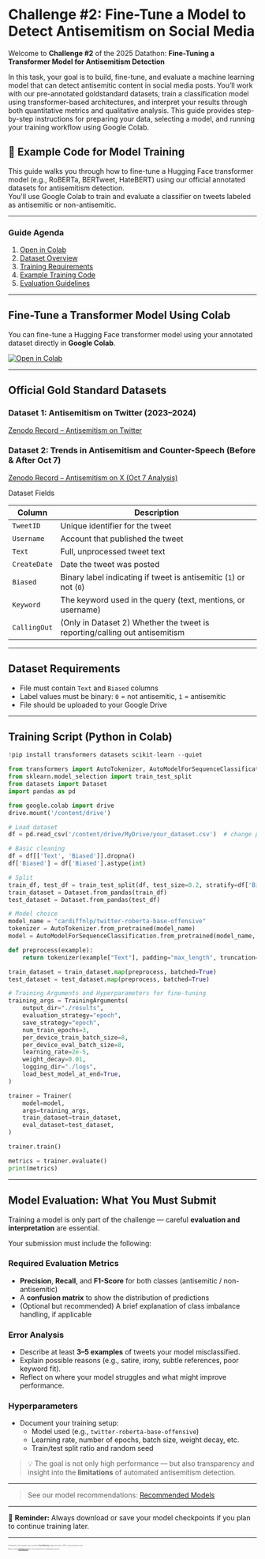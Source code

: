 # Challenge #2: Fine-Tune a Model to Detect Antisemitism on Social Media
Welcome to **Challenge #2** of the 2025 Datathon: **Fine-Tuning a Transformer Model for Antisemitism Detection**

In this task, your goal is to build, fine-tune, and evaluate a machine learning model that can detect antisemitic content in social media posts. You’ll work with our pre-annotated goldstandard datasets, train a classification model using transformer-based architectures, and interpret your results through both quantitative metrics and qualitative analysis. This guide provides step-by-step instructions for preparing your data, selecting a model, and running your training workflow using Google Colab.

## 🐍 Example Code for Model Training

This guide walks you through how to fine-tune a Hugging Face transformer model (e.g., RoBERTa, BERTweet, HateBERT) using our official annotated datasets for antisemitism detection.  
You'll use Google Colab to train and evaluate a classifier on tweets labeled as antisemitic or non-antisemitic.

---

### Guide Agenda

1. [Open in Colab](#fine-tune-a-transformer-model-using-colab)
2. [Dataset Overview](#official-gold-standard-datasets)
3. [Training Requirements](#dataset-requirements)
4. [Example Training Code](#training-script-python-in-colab)
5. [Evaluation Guidelines](#model-evaluation-what-you-must-submit)

---

## Fine-Tune a Transformer Model Using Colab

You can fine-tune a Hugging Face transformer model using your annotated dataset directly in **Google Colab**.

[![Open in Colab](https://colab.research.google.com/assets/colab-badge.svg)](https://colab.research.google.com/github/damieh1/datathon_2025/blob/main/example_code_challenge_2.ipynb)

---

## Official Gold Standard Datasets

### Dataset 1: Antisemitism on Twitter (2023–2024)  
[Zenodo Record – Antisemitism on Twitter](https://zenodo.org/records/14448399)

### Dataset 2: Trends in Antisemitism and Counter-Speech (Before & After Oct 7)  
[Zenodo Record – Antisemitism on X (Oct 7 Analysis)](https://zenodo.org/records/15025646)


<summary> Dataset Fields</summary>

| Column      | Description                                                                 |
|-------------|-----------------------------------------------------------------------------|
| `TweetID`   | Unique identifier for the tweet                                             |
| `Username`  | Account that published the tweet                                            |
| `Text`      | Full, unprocessed tweet text                                                |
| `CreateDate`| Date the tweet was posted                                                   |
| `Biased`    | Binary label indicating if tweet is antisemitic (`1`) or not (`0`)          |
| `Keyword`   | The keyword used in the query (text, mentions, or username)                 |
| `CallingOut`| (Only in Dataset 2) Whether the tweet is reporting/calling out antisemitism |


---

## Dataset Requirements

- File must contain `Text` and `Biased` columns
- Label values must be binary: `0` = not antisemitic, `1` = antisemitic
- File should be uploaded to your Google Drive

---

## Training Script (Python in Colab)

```python
!pip install transformers datasets scikit-learn --quiet

from transformers import AutoTokenizer, AutoModelForSequenceClassification, Trainer, TrainingArguments
from sklearn.model_selection import train_test_split
from datasets import Dataset
import pandas as pd

from google.colab import drive
drive.mount('/content/drive')

# Load dataset
df = pd.read_csv('/content/drive/MyDrive/your_dataset.csv')  # change path

# Basic cleaning
df = df[['Text', 'Biased']].dropna()
df['Biased'] = df['Biased'].astype(int)

# Split
train_df, test_df = train_test_split(df, test_size=0.2, stratify=df['Biased'], random_state=42)
train_dataset = Dataset.from_pandas(train_df)
test_dataset = Dataset.from_pandas(test_df)

# Model choice
model_name = "cardiffnlp/twitter-roberta-base-offensive"
tokenizer = AutoTokenizer.from_pretrained(model_name)
model = AutoModelForSequenceClassification.from_pretrained(model_name, num_labels=2)

def preprocess(example):
    return tokenizer(example["Text"], padding="max_length", truncation=True)

train_dataset = train_dataset.map(preprocess, batched=True)
test_dataset = test_dataset.map(preprocess, batched=True)

# Training Arguments and Hyperparameters for fine-tuning
training_args = TrainingArguments(
    output_dir="./results",
    evaluation_strategy="epoch",
    save_strategy="epoch",
    num_train_epochs=3,
    per_device_train_batch_size=8,
    per_device_eval_batch_size=8,
    learning_rate=2e-5,
    weight_decay=0.01,
    logging_dir="./logs",
    load_best_model_at_end=True,
)

trainer = Trainer(
    model=model,
    args=training_args,
    train_dataset=train_dataset,
    eval_dataset=test_dataset,
)

trainer.train()

metrics = trainer.evaluate()
print(metrics)
```

---

## Model Evaluation: What You Must Submit

Training a model is only part of the challenge — careful **evaluation and interpretation** are essential.

Your submission must include the following:

### Required Evaluation Metrics
- **Precision**, **Recall**, and **F1-Score** for both classes (antisemitic / non-antisemitic)
- A **confusion matrix** to show the distribution of predictions
- (Optional but recommended) A brief explanation of class imbalance handling, if applicable

### Error Analysis
- Describe at least **3–5 examples** of tweets your model misclassified.
- Explain possible reasons (e.g., satire, irony, subtle references, poor keyword fit).
- Reflect on where your model struggles and what might improve performance.

### Hyperparameters
- Document your training setup:
  - Model used (e.g., `twitter-roberta-base-offensive`)
  - Learning rate, number of epochs, batch size, weight decay, etc.
  - Train/test split ratio and random seed

> 💡 The goal is not only high performance — but also transparency and insight into the **limitations** of automated antisemitism detection.

---

> See our model recommendations: [Recommended Models](https://github.com/AnnotationPortal/DatathonandHackathon.github.io/blob/main/NLP-Tools%20and%20Guides.md#recommended-transformer-models-for-hate-speech--antisemitism-detection)

---

📁 **Reminder:** Always download or save your model checkpoints if you plan to continue training later.  

---

<div style="font-size: 0.2em; color: #555; margin-top: 2em;">
  <p>
    All materials in this repository were created by <strong>Daniel Miehling</strong> (Indiana University / ISCA), unless otherwise noted.
  </p>
  <p>
    Please contact <a href="mailto:damieh@iu.edu">damieh@iu.edu</a> for reuse permissions or collaboration inquiries.
  </p>
</div>

